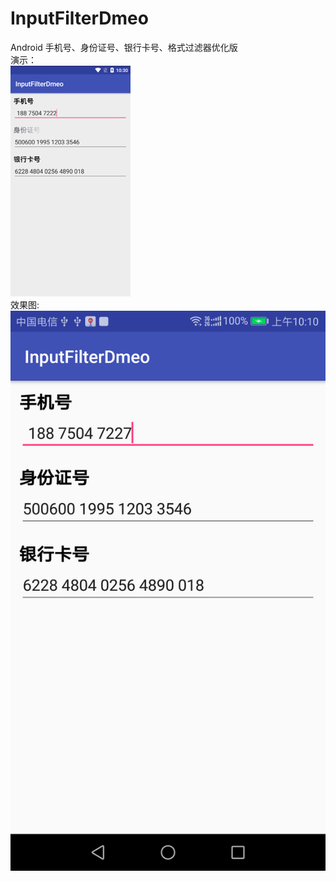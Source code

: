 # InputFilterDmeo
Android 手机号、身份证号、银行卡号、格式过滤器优化版
<br />
演示：
<br />
![image](https://github.com/wp2463496/InputFilterDmeo/blob/master/%E6%BC%94%E7%A4%BA.gif)
<br />
效果图:
<br />
![image](https://github.com/wp2463496/InputFilterDmeo/blob/master/img.png)

